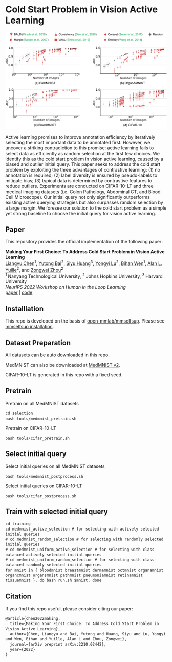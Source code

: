 # Cold Start Problem in Vision Active Learning

![Cold Start Problem](asset/teaser.png)

Active learning promises to improve annotation efficiency by iteratively selecting the most important data to be annotated first. However, we uncover a striking contradiction to this promise: active learning fails to select data as efficiently as random selection at the first few choices. We identify this as the cold start problem in vision active learning, caused by a biased and outlier initial query. This paper seeks to address the cold start problem by exploiting the three advantages of contrastive learning: (1) no annotation is required; (2) label diversity is ensured by pseudo-labels to mitigate bias; (3) typical data is determined by contrastive features to reduce outliers. Experiments are conducted on CIFAR-10-LT and three medical imaging datasets (i.e. Colon Pathology, Abdominal CT, and Blood Cell Microscope). Our initial query not only significantly outperforms existing active querying strategies but also surpasses random selection by a large margin. We foresee our solution to the cold start problem as a simple yet strong baseline to choose the initial query for vision active learning.

## Paper
This repository provides the official implementation of the following paper:

<b>Making Your First Choice: To Address Cold Start Problem in Vision Active Learning</b> <br/>
[Liangyu Chen](https://c-liangyu.github.io/)<sup>1</sup>, [Yutong Bai](https://scholar.google.com/citations?user=N1-l4GsAAAAJ&hl=en)<sup>2</sup>, [Siyu Huang](https://siyuhuang.github.io/)<sup>3</sup>, [Yongyi Lu](https://scholar.google.com/citations?user=rIJ99V4AAAAJ&hl=en)<sup>2</sup>, [Bihan Wen](https://personal.ntu.edu.sg/bihan.wen/)<sup>1</sup>, [Alan L. Yuille](https://www.cs.jhu.edu/~ayuille/)<sup>2</sup>, and [Zongwei Zhou](https://www.zongweiz.com/)<sup>2</sup> <br/>
<sup>1 </sup>Nanyang Technological University,   <sup>2 </sup>Johns Hopkins University,   <sup>3 </sup>Harvard University <br/>
<i>NeurIPS 2022 Workshop on Human in the Loop Learning</i> <br/>
[paper](https://arxiv.org/abs/2210.02442) | [code](https://github.com/c-liangyu/CSVAL)

## Installlation
This repo is developed on the basis of [open-mmlab/mmselfsup](https://github.com/open-mmlab/mmselfsup).
Please see [mmselfsup installation](https://mmselfsup.readthedocs.io/en/latest/install.html).

## Dataset Preparation

All datasets can be auto downloaded in this repo.

MedMNIST can also be downloaded at [MedMNIST v2](https://medmnist.com/).

CIFAR-10-LT is generated in this repo with a fixed seed.

## Pretrain
Pretrain on all MedMNIST datasets
```shell
cd selection
bash tools/medmnist_pretrain.sh
```

Pretrain on CIFAR-10-LT
```shell
bash tools/cifar_pretrain.sh
```

## Select initial query
Select initial queries on all MedMNIST datasets
```shell
bash tools/medmnist_postprocess.sh
```

Select initial queries on CIFAR-10-LT
```shell
bash tools/cifar_postprocess.sh
```

## Train with selected initial query
```shell
cd training
cd medmnist_active_selection # for selecting with actively selected initial queries
# cd medmnist_random_selection # for selecting with randomly selected initial queries
# cd medmnist_uniform_active_selection # for selecting with class-balanced actively selected initial queries
# cd medmnist_uniform_random_selection # for selecting with class-balanced randomly selected initial queries
for mnist in { bloodmnist breastmnist dermamnist octmnist organamnist organcmnist organsmnist pathmnist pneumoniamnist retinamnist tissuemnist }; do bash run.sh $mnist; done
```

## Citation
If you find this repo useful, please consider citing our paper:
```
@article{chen2022making,
  title={Making Your First Choice: To Address Cold Start Problem in Vision Active Learning},
  author={Chen, Liangyu and Bai, Yutong and Huang, Siyu and Lu, Yongyi and Wen, Bihan and Yuille, Alan L and Zhou, Zongwei},
  journal={arXiv preprint arXiv:2210.02442},
  year={2022}
}
```
